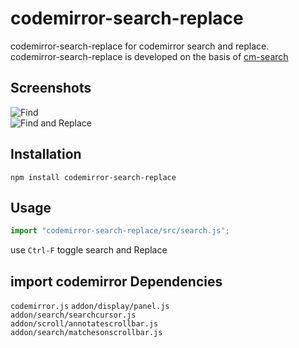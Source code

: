 # codemirror-search-replace
codemirror-search-replace for codemirror search and replace.   
codemirror-search-replace is developed on the basis of [cm-search](https://github.com/coderaiser/cm-searchbox)

## Screenshots
![Find](https://github.com/zhuhs/codemirror-search-replace/blob/master/assets/find.png)  
![Find and Replace](https://github.com/zhuhs/codemirror-search-replace/blob/master/assets/find.png)

## Installation

    npm install codemirror-search-replace

## Usage

```javascript
import "codemirror-search-replace/src/search.js";
```
use `Ctrl-F` toggle search and Replace

## import codemirror Dependencies
`codemirror.js`
`addon/display/panel.js`   
`addon/search/searchcursor.js`  
`addon/scroll/annotatescrollbar.js`   
`addon/search/matchesonscrollbar.js`
